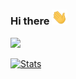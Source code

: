 ### Hi there <img src="https://github.com/v1a0/v1a0/blob/master/hi-hand.gif" width="25px">

<img src="https://github.com/iva1010/iva1010/blob/master/dance.gif" width="25px">

[![Stats](https://github-readme-stats.vercel.app/api?username=iva1010&title_color=f85149&icon_color=f85149&text_color=f85149&bg_color=0d1117&border_color=f85149&show_icons=true)](https://github.com/iva1010?tab=repositories)
